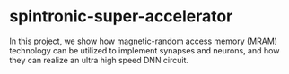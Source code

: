 # spintronic-super-accelerator
In this project, we show how magnetic-random access memory (MRAM) technology can be utilized to implement synapses and neurons, and how they can realize an ultra high speed DNN circuit.
